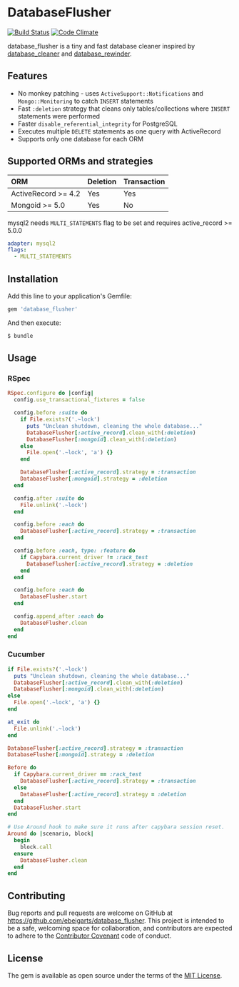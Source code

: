# DatabaseFlusher

[![Build Status](https://travis-ci.org/ebeigarts/database_flusher.svg?branch=master)](https://travis-ci.org/ebeigarts/database_flusher)
[![Code Climate](https://codeclimate.com/github/ebeigarts/database_flusher/badges/gpa.svg)](https://codeclimate.com/github/ebeigarts/database_flusher)

database_flusher is a tiny and fast database cleaner inspired by [database_cleaner](https://github.com/DatabaseCleaner/database_cleaner) and [database_rewinder](https://github.com/amatsuda/database_rewinder).

## Features

* No monkey patching - uses `ActiveSupport::Notifications` and `Mongo::Monitoring` to catch `INSERT` statements
* Fast `:deletion` strategy that cleans only tables/collections where `INSERT` statements were performed
* Faster `disable_referential_integrity` for PostgreSQL
* Executes multiple `DELETE` statements as one query with ActiveRecord
* Supports only one database for each ORM

## Supported ORMs and strategies

| ORM                 | Deletion | Transaction |
|:--------------------|:---------|:------------|
| ActiveRecord >= 4.2 | Yes      | Yes         |
| Mongoid >= 5.0      | Yes      | No          |

mysql2 needs `MULTI_STATEMENTS` flag to be set and requires active_record >= 5.0.0

```yaml
adapter: mysql2
flags:
  - MULTI_STATEMENTS
```

## Installation

Add this line to your application's Gemfile:

```ruby
gem 'database_flusher'
```

And then execute:

```bash
$ bundle
```

## Usage

### RSpec

```ruby
RSpec.configure do |config|
  config.use_transactional_fixtures = false

  config.before :suite do
    if File.exists?('.~lock')
      puts "Unclean shutdown, cleaning the whole database..."
      DatabaseFlusher[:active_record].clean_with(:deletion)
      DatabaseFlusher[:mongoid].clean_with(:deletion)
    else
      File.open('.~lock', 'a') {}
    end

    DatabaseFlusher[:active_record].strategy = :transaction
    DatabaseFlusher[:mongoid].strategy = :deletion
  end

  config.after :suite do
    File.unlink('.~lock')
  end

  config.before :each do
    DatabaseFlusher[:active_record].strategy = :transaction
  end

  config.before :each, type: :feature do
    if Capybara.current_driver != :rack_test
      DatabaseFlusher[:active_record].strategy = :deletion
    end
  end

  config.before :each do
    DatabaseFlusher.start
  end

  config.append_after :each do
    DatabaseFlusher.clean
  end
end
```

### Cucumber

```ruby
if File.exists?('.~lock')
  puts "Unclean shutdown, cleaning the whole database..."
  DatabaseFlusher[:active_record].clean_with(:deletion)
  DatabaseFlusher[:mongoid].clean_with(:deletion)
else
  File.open('.~lock', 'a') {}
end

at_exit do
  File.unlink('.~lock')
end

DatabaseFlusher[:active_record].strategy = :transaction
DatabaseFlusher[:mongoid].strategy = :deletion

Before do
  if Capybara.current_driver == :rack_test
    DatabaseFlusher[:active_record].strategy = :transaction
  else
    DatabaseFlusher[:active_record].strategy = :deletion
  end
  DatabaseFlusher.start
end

# Use Around hook to make sure it runs after capybara session reset.
Around do |scenario, block|
  begin
    block.call
  ensure
    DatabaseFlusher.clean
  end
end
```

## Contributing

Bug reports and pull requests are welcome on GitHub at https://github.com/ebeigarts/database_flusher. This project is intended to be a safe, welcoming space for collaboration, and contributors are expected to adhere to the [Contributor Covenant](http://contributor-covenant.org) code of conduct.

## License

The gem is available as open source under the terms of the [MIT License](http://opensource.org/licenses/MIT).
